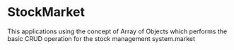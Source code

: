 # StockMarket
This applications using the concept of Array of Objects which performs the basic CRUD operation for the stock management system.market 
